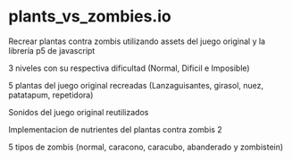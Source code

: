 # plants_vs_zombies.io
 Recrear plantas contra zombis utilizando assets del juego original  y la librería p5 de javascript

 3 niveles con su respectiva dificultad (Normal, Dificil e Imposible)

 5 plantas del juego original recreadas (Lanzaguisantes, girasol, nuez, patatapum, repetidora)

 Sonidos del juego original reutilizados

 Implementacion de nutrientes del plantas contra zombis 2

 5 tipos de zombis (normal, caracono, caracubo, abanderado y zombistein)